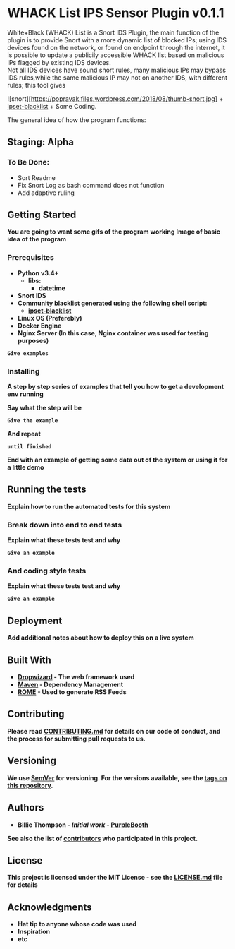 # WHACK List IPS Sensor Plugin v0.1.1 

White+Black (WHACK) List is a Snort IDS Plugin, the main function of the plugin is to provide Snort with a more dynamic list of blocked IPs; using IDS devices found on the network, or found on endpoint through the internet, it is possible to update a publicily accessible WHACK list based on malicious IPs flagged by existing IDS devices.<br>Not all IDS devices have sound snort rules, many malicious IPs may bypass IDS rules,while the same malicious IP may not on another IDS, with different rules; this tool gives  

![snort][https://popravak.files.wordpress.com/2018/08/thumb-snort.jpg] + [ipset-blacklist](https://github.com/trick77/ipset-blacklist) + Some Coding. 

The general idea of how the program functions: 


## Staging: Alpha 
### To Be Done: 

- Sort Readme
- Fix Snort Log as bash command does not function
- Add adaptive ruling 

## Getting Started

<b>You are going to want some gifs of the program working<b> 
<b>Image of basic idea of the program<b>

### Prerequisites

- Python v3.4+
  - libs:
    - datetime
- Snort IDS 
- Community blacklist generated using the following shell script: 
  - [ipset-blacklist](https://github.com/trick77/ipset-blacklist)
- Linux OS (Preferebly)
- Docker Engine 
- Nginx Server (In this case, Nginx container was used for testing purposes)

```
Give examples
```

### Installing

A step by step series of examples that tell you how to get a development env running

Say what the step will be

```
Give the example
```

And repeat

```
until finished
```

End with an example of getting some data out of the system or using it for a little demo

## Running the tests

Explain how to run the automated tests for this system

### Break down into end to end tests

Explain what these tests test and why

```
Give an example
```

### And coding style tests

Explain what these tests test and why

```
Give an example
```

## Deployment

Add additional notes about how to deploy this on a live system

## Built With

* [Dropwizard](http://www.dropwizard.io/1.0.2/docs/) - The web framework used
* [Maven](https://maven.apache.org/) - Dependency Management
* [ROME](https://rometools.github.io/rome/) - Used to generate RSS Feeds

## Contributing

Please read [CONTRIBUTING.md](https://gist.github.com/PurpleBooth/b24679402957c63ec426) for details on our code of conduct, and the process for submitting pull requests to us.

## Versioning

We use [SemVer](http://semver.org/) for versioning. For the versions available, see the [tags on this repository](https://github.com/your/project/tags). 

## Authors

* **Billie Thompson** - *Initial work* - [PurpleBooth](https://github.com/PurpleBooth)

See also the list of [contributors](https://github.com/your/project/contributors) who participated in this project.

## License

This project is licensed under the MIT License - see the [LICENSE.md](LICENSE.md) file for details

## Acknowledgments

* Hat tip to anyone whose code was used
* Inspiration
* etc
